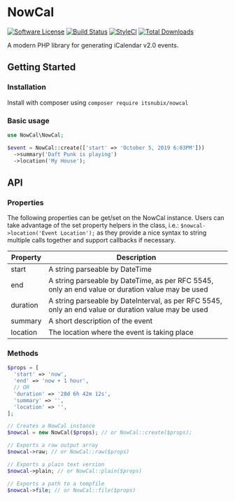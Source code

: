 # NowCal

[![Software License](https://img.shields.io/badge/license-MIT-brightgreen.svg?style=flat-square)](LICENSE)
[![Build Status](https://travis-ci.org/itsnubix/nowcal.svg?branch=master)](https://travis-ci.org/itsnubix/nowcal)
[![StyleCI](https://github.styleci.io/repos/169808234/shield?branch=master)](https://github.styleci.io/repos/169808234)
[![Total Downloads](https://img.shields.io/packagist/dt/itsnubix/nowcal.svg?style=flat-square)](https://packagist.org/packages/itsnubix/nowcal)

A modern PHP library for generating iCalendar v2.0 events.

## Getting Started

### Installation

Install with composer using `composer require itsnubix/nowcal`

### Basic usage

```php
use NowCal\NowCal;

$event = NowCal::create(['start' => 'October 5, 2019 6:03PM']))
  ->summary('Daft Punk is playing')
  ->location('My House');
```

## API

### Properties

The following properties can be get/set on the NowCal instance. Users can take advantage of the set property helpers in the class, i.e.: `$nowcal->location('Event Location');` as they provide a nice syntax to string multiple calls together and support callbacks if necessary.

| Property | Description                                                                                            |
| -------- | ------------------------------------------------------------------------------------------------------ |
| start    | A string parseable by DateTime                                                                         |
| end      | A string parseable by DateTime, as per RFC 5545, only an end value or duration value may be used       |
| duration | A string parseable by DateInterval, as per RFC 5545, only an end value or duration value may be used   |
| summary  | A short description of the event                                                                       |
| location | The location where the event is taking place                                                           |

### Methods

```php
$props = [
  'start' => 'now',
  'end' => 'now + 1 hour',
  // OR
  'duration' => '28d 6h 42m 12s',
  'summary' => '',
  'location' => '',
];

// Creates a NowCal instance
$nowcal = new NowCal($props); // or NowCal::create($props);

// Exports a raw output array
$nowcal->raw; // or NowCal::raw($props)

// Exports a plain text version
$nowcal->plain; // or NowCal::plain($props)

// Exports a path to a tempfile
$nowcal->file; // or NowCal::file($props)
```
